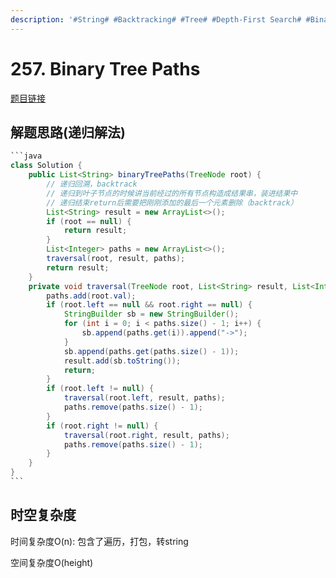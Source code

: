 ```yaml
---
description: '#String# #Backtracking# #Tree# #Depth-First Search# #Binary Tree#'
---
```


# 257. Binary Tree Paths

[题目链接](https://leetcode.com/problems/binary-tree-paths/description/)

## 解题思路(递归解法)

````java
```java
class Solution {
    public List<String> binaryTreePaths(TreeNode root) {
        // 递归回溯，backtrack
        // 递归到叶子节点的时候讲当前经过的所有节点构造成结果串，装进结果中
        // 递归结束return后需要把刚刚添加的最后一个元素删除（backtrack）
        List<String> result = new ArrayList<>();
        if (root == null) {
            return result;
        }
        List<Integer> paths = new ArrayList<>();
        traversal(root, result, paths);
        return result;
    }
    private void traversal(TreeNode root, List<String> result, List<Integer> paths) {
        paths.add(root.val);
        if (root.left == null && root.right == null) {
            StringBuilder sb = new StringBuilder();
            for (int i = 0; i < paths.size() - 1; i++) {
                sb.append(paths.get(i)).append("->");
            }
            sb.append(paths.get(paths.size() - 1));
            result.add(sb.toString());
            return;
        }
        if (root.left != null) {
            traversal(root.left, result, paths);
            paths.remove(paths.size() - 1);
        }
        if (root.right != null) {
            traversal(root.right, result, paths);
            paths.remove(paths.size() - 1);
        }
    }
}
```
````

## 时空复杂度

时间复杂度O(n): 包含了遍历，打包，转string

空间复杂度O(height)
